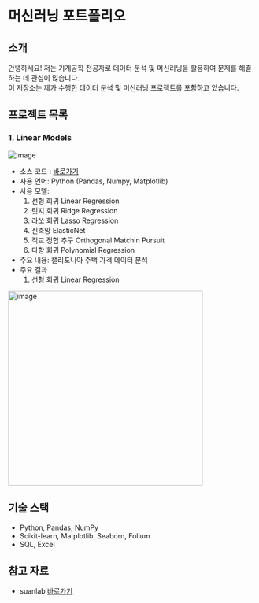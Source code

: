 # 머신러닝 포트폴리오

## 소개
안녕하세요! 저는 기계공학 전공자로 데이터 분석 및 머신러닝을 활용하여 문제를 해결하는 데 관심이 많습니다.  
이 저장소는 제가 수행한 데이터 분석 및 머신러닝 프로젝트를 포함하고 있습니다.

## 프로젝트 목록
### 1. Linear Models
![image](https://github.com/user-attachments/assets/ac038119-c1e9-44d6-943c-b86f900f34c2)
- 소스 코드 : [바로가기]()
- 사용 언어: Python (Pandas, Numpy, Matplotlib)
- 사용 모델:
  1) 선형 회귀 Linear Regression
  2) 릿지 회귀 Ridge Regression
  3) 라쏘 회귀 Lasso Regression
  4) 신축망 ElasticNet
  5) 직교 정합 추구 Orthogonal Matchin Pursuit
  6) 다항 회귀 Polynomial Regression
- 주요 내용: 캘리포니아 주택 가격 데이터 분석
- 주요 결과
  1) 선형 회귀 Linear Regression
<img width="395" alt="image" src="https://github.com/user-attachments/assets/c29dec88-bbc1-4fa9-a779-67faa10c5826" />


## 기술 스택
- Python, Pandas, NumPy
- Scikit-learn, Matplotlib, Seaborn, Folium
- SQL, Excel

## 참고 자료
- suanlab [바로가기](http://suanlab.com/youtube/ml.html)

